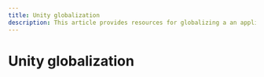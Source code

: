 ```yaml
---
title: Unity globalization
description: This article provides resources for globalizing a an application based on Unity
---
```


# Unity globalization
